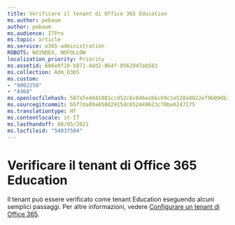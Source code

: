 ```yaml
---
title: Verificare il tenant di Office 365 Education
ms.author: pebaum
author: pebaum
ms.audience: ITPro
ms.topic: article
ms.service: o365-administration
ROBOTS: NOINDEX, NOFOLLOW
localization_priority: Priority
ms.assetid: 686e8f18-b871-4dd2-864f-8562947ab583
ms.collection: Adm_O365
ms.custom:
- "9002258"
- "4360"
ms.openlocfilehash: 587afe4d41081ccd52c6c046ecbbc69c1e528a8022ef9b09db396d9b34b2e323
ms.sourcegitcommit: b5f7da89a650d2915dc652449623c78be6247175
ms.translationtype: HT
ms.contentlocale: it-IT
ms.lasthandoff: 08/05/2021
ms.locfileid: "54037504"
---
```

# <a name="verify-office-365-education-tenant"></a>Verificare il tenant di Office 365 Education

Il tenant può essere verificato come tenant Education eseguendo alcuni semplici passaggi. Per altre informazioni, vedere [Configurare un tenant di Office 365](https://docs.microsoft.com/microsoft-365/education/deploy/create-your-office-365-tenant). 
